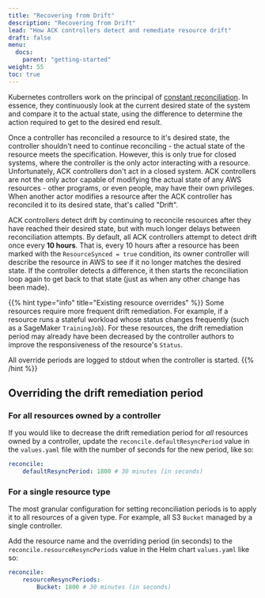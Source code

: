 ```yaml
---
title: "Recovering from Drift"
description: "Recovering from Drift"
lead: "How ACK controllers detect and remediate resource drift"
draft: false
menu:
  docs:
    parent: "getting-started"
weight: 55
toc: true
---
```


Kubernetes controllers work on the principal of [constant
reconciliation][constant-reconciliation]. In essence, they continuously look at
the current desired state of the system and compare it to the actual state,
using the difference to determine the action required to get to the desired end
result.

Once a controller has reconciled a resource to it's desired state, the
controller shouldn't need to continue reconciling - the actual state of the
resource meets the specification. However, this is only true for closed systems,
where the controller is the only actor interacting with a resource.
Unfortunately, ACK controllers don't act in a closed system. ACK controllers are
not the only actor capable of modifying the actual state of any AWS resources -
other programs, or even people, may have their own privileges. When another
actor modifies a resource after the ACK controller has reconciled it to its
desired state, that's called "Drift".

ACK controllers detect drift by continuing to reconcile resources after they
have reached their desired state, but with much longer delays between
reconciliation attempts. By default, all ACK controllers attempt to detect drift
once every **10 hours**. That is, every 10 hours after a resource has been
marked with the `ResourceSynced = true` condition, its owner controller will
describe the resource in AWS to see if it no longer matches the desired state.
If the controller detects a difference, it then starts the reconciliation loop
again to get back to that state (just as when any other change has been made).

{{% hint type="info" title="Existing resource overrides" %}}
Some resources require more frequent drift remediation. For example, if a
resource runs a stateful workload whose status changes frequently (such as a
SageMaker `TrainingJob`). For these resources, the drift remediation period may
already have been decreased by the controller authors to improve the
responsiveness of the resource's `Status`.

All override periods are logged to stdout when the controller is started.
{{% /hint %}}

## Overriding the drift remediation period

### For all resources owned by a controller

If you would like to decrease the drift remediation period for *all* resources
owned by a controller, update the `reconcile.defaultResyncPeriod` value in the
`values.yaml` file with the number of seconds for the new period, like so:

```yaml
reconcile:
    defaultResyncPeriod: 1800 # 30 minutes (in seconds)
```

### For a single resource type

The most granular configuration for setting reconciliation periods is to apply
it to all resources of a given type. For example, all S3 `Bucket` managed by a
single controller. 

Add the resource name and the overriding period (in seconds) to the 
`reconcile.resourceResyncPeriods` value in the Helm chart `values.yaml` like
so: 

```yaml
reconcile:
    resourceResyncPeriods:
        Bucket: 1800 # 30 minutes (in seconds)
```

[constant-reconciliation]: https://book.kubebuilder.io/cronjob-tutorial/controller-overview.html#whats-in-a-controller